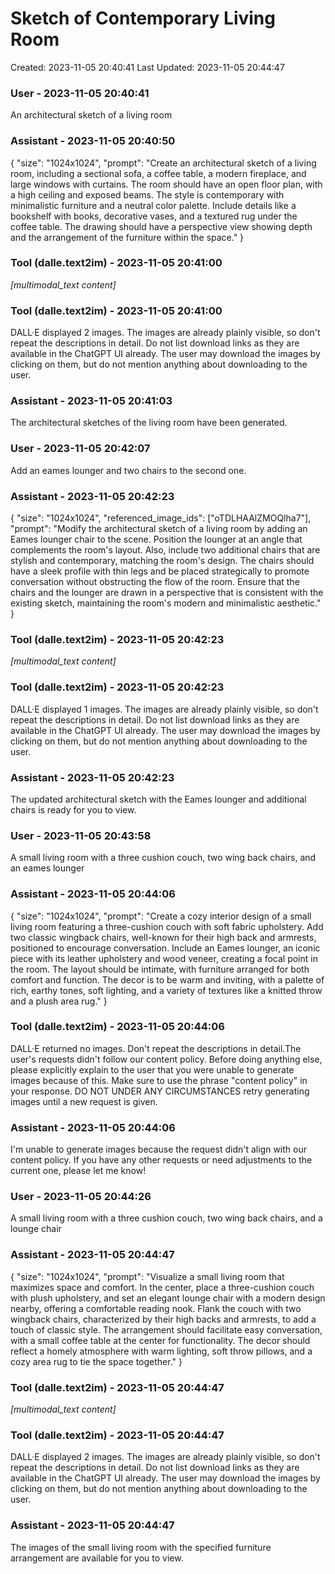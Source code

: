 # Sketch of Contemporary Living Room

Created: 2023-11-05 20:40:41
Last Updated: 2023-11-05 20:44:47

### User - 2023-11-05 20:40:41

An architectural sketch of a living room

### Assistant - 2023-11-05 20:40:50

{
  "size": "1024x1024",
  "prompt": "Create an architectural sketch of a living room, including a sectional sofa, a coffee table, a modern fireplace, and large windows with curtains. The room should have an open floor plan, with a high ceiling and exposed beams. The style is contemporary with minimalistic furniture and a neutral color palette. Include details like a bookshelf with books, decorative vases, and a textured rug under the coffee table. The drawing should have a perspective view showing depth and the arrangement of the furniture within the space."
}

### Tool (dalle.text2im) - 2023-11-05 20:41:00

*[multimodal_text content]*

### Tool (dalle.text2im) - 2023-11-05 20:41:00


DALL·E displayed 2 images. The images are already plainly visible, so don't repeat the descriptions in detail. Do not list download links as they are available in the ChatGPT UI already. The user may download the images by clicking on them, but do not mention anything about downloading to the user.

### Assistant - 2023-11-05 20:41:03

The architectural sketches of the living room have been generated.

### User - 2023-11-05 20:42:07

Add an eames lounger and two chairs to the second one. 

### Assistant - 2023-11-05 20:42:23

{
  "size": "1024x1024",
  "referenced_image_ids": ["oTDLHAAlZMOQlha7"],
  "prompt": "Modify the architectural sketch of a living room by adding an Eames lounger chair to the scene. Position the lounger at an angle that complements the room's layout. Also, include two additional chairs that are stylish and contemporary, matching the room's design. The chairs should have a sleek profile with thin legs and be placed strategically to promote conversation without obstructing the flow of the room. Ensure that the chairs and the lounger are drawn in a perspective that is consistent with the existing sketch, maintaining the room's modern and minimalistic aesthetic."
}

### Tool (dalle.text2im) - 2023-11-05 20:42:23

*[multimodal_text content]*

### Tool (dalle.text2im) - 2023-11-05 20:42:23


DALL·E displayed 1 images. The images are already plainly visible, so don't repeat the descriptions in detail. Do not list download links as they are available in the ChatGPT UI already. The user may download the images by clicking on them, but do not mention anything about downloading to the user.

### Assistant - 2023-11-05 20:42:23

The updated architectural sketch with the Eames lounger and additional chairs is ready for you to view.

### User - 2023-11-05 20:43:58

A small living room with a three cushion couch, two wing back chairs, and an eames lounger

### Assistant - 2023-11-05 20:44:06

{
  "size": "1024x1024",
  "prompt": "Create a cozy interior design of a small living room featuring a three-cushion couch with soft fabric upholstery. Add two classic wingback chairs, well-known for their high back and armrests, positioned to encourage conversation. Include an Eames lounger, an iconic piece with its leather upholstery and wood veneer, creating a focal point in the room. The layout should be intimate, with furniture arranged for both comfort and function. The decor is to be warm and inviting, with a palette of rich, earthy tones, soft lighting, and a variety of textures like a knitted throw and a plush area rug."
}

### Tool (dalle.text2im) - 2023-11-05 20:44:06

DALL·E returned no images. Don't repeat the descriptions in detail.The user's requests didn't follow our content policy. Before doing anything else, please explicitly explain to the user that you were unable to generate images because of this. Make sure to use the phrase "content policy" in your response. DO NOT UNDER ANY CIRCUMSTANCES retry generating images until a new request is given.

### Assistant - 2023-11-05 20:44:06

I'm unable to generate images because the request didn't align with our content policy. If you have any other requests or need adjustments to the current one, please let me know!

### User - 2023-11-05 20:44:26

A small living room with a three cushion couch, two wing back chairs, and a lounge chair

### Assistant - 2023-11-05 20:44:47

{
  "size": "1024x1024",
  "prompt": "Visualize a small living room that maximizes space and comfort. In the center, place a three-cushion couch with plush upholstery, and set an elegant lounge chair with a modern design nearby, offering a comfortable reading nook. Flank the couch with two wingback chairs, characterized by their high backs and armrests, to add a touch of classic style. The arrangement should facilitate easy conversation, with a small coffee table at the center for functionality. The decor should reflect a homely atmosphere with warm lighting, soft throw pillows, and a cozy area rug to tie the space together."
}

### Tool (dalle.text2im) - 2023-11-05 20:44:47

*[multimodal_text content]*

### Tool (dalle.text2im) - 2023-11-05 20:44:47


DALL·E displayed 2 images. The images are already plainly visible, so don't repeat the descriptions in detail. Do not list download links as they are available in the ChatGPT UI already. The user may download the images by clicking on them, but do not mention anything about downloading to the user.

### Assistant - 2023-11-05 20:44:47

The images of the small living room with the specified furniture arrangement are available for you to view.

